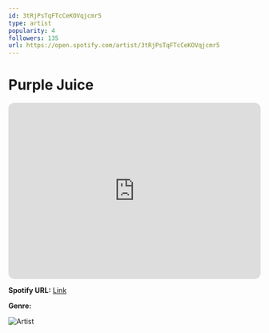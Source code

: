 ```yaml
---
id: 3tRjPsTqFTcCeKOVqjcmr5
type: artist
popularity: 4
followers: 135
url: https://open.spotify.com/artist/3tRjPsTqFTcCeKOVqjcmr5
---
```

# Purple Juice

<iframe style="border-radius:12px" src="https://open.spotify.com/embed/artist/3tRjPsTqFTcCeKOVqjcmr5" width="100%" height="352" frameBorder="0" allowfullscreen="" allow="autoplay; clipboard-write; encrypted-media; fullscreen; picture-in-picture" loading="lazy"></iframe>

**Spotify URL:** [Link](https://open.spotify.com/artist/3tRjPsTqFTcCeKOVqjcmr5)

**Genre:** 

![Artist](https://i.scdn.co/image/ab6761610000e5eb4d93bee37f97eff575fa2211)
